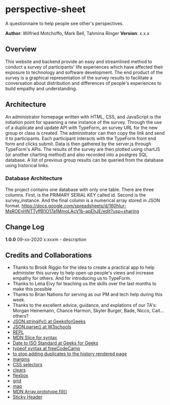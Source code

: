 # perspective-sheet
A questionnaire to help people see other's perspectives.


**Author**: Wilfried Motchoffo, Mark Bell, Tahmina Ringer
**Version**: x.x.x

## Overview
This website and backend provide an easy and streamlined method to conduct a survey of participants' life experiences which have affected their exposure to technology and software development.  The end product of the survey is a graphical representation of the survey results to facilitate a conversation about distribution and differences of people's experiences to build empathy and understanding.


## Architecture
An administrator homepage written with HTML, CSS, and JavaScript is the initiation point for spawning a new instance of the survey.  Through the use of a duplicate and update API with TypeForm, an survey URL for the new group or class is created.  The administrator can then copy the link and send it to participants.  Each participant interacts with the TypeForm front end form and clicks submit.  Data is then gathered by the server.js through TypeForm's APIs.  The results of the survey are then plotted using chartJS (or another charting method) and also recorded into a postgres SQL database.  A list of previous group results can be queried from the database using historical links.

### Database Architecture
The project contains one database with only one table.  There are three columns.  First, is the PRIMARY SERIAL KEY called id.  Second is the survey_instance.  And the final column is a numerical array stored in JSON format.
https://docs.google.com/spreadsheets/d/160hlur-MsROEnHNTTyffB1O17a1MmoLAcV1b-apEhJE/edit?usp=sharing

## Change Log
**1.0.0** 09-xx-2020 x:xxxm - description


## Credits and Collaborations
- Thanks to Brook Riggio for the idea to create a practical app to help administer this survey to help open up people's views and increase empathy for others.  And for introducing us to TypeForm.
- Thanks to Lena Eivy for teaching us the skills over the last months to make this possible
- Thanks to Brian Nations for serving as our PM and tech help during this week.
- Thanks to the excellent advice, guidance, and explations of our TA's:  Morgan Heinemann, Chance Harmon, Skyler Burger, Bade, Nicco, Cait... others?
- [JSON.stringify() at GeeksforGeeks](https://www.geeksforgeeks.org/javascript-convert-an-array-to-json/)
- [JSON.parse() at W3schools](https://www.w3schools.com/js/js_json_parse.asp)
- [REPL](https://repl.it/)
- [MDN Slice for syntax](https://developer.mozilla.org/en-US/docs/Web/JavaScript/Reference/Global_Objects/String/slice)
- [Date to ISO Standard at Geeks for Geeks](https://www.geeksforgeeks.org/javascript-date-toisostring-method/#:~:text=toISOString()%20method%20is%20used,created%20using%20date()%20constructor.)
- [typeof syntax at freeCodeCamp](https://www.freecodecamp.org/news/javascript-data-types-typeof-explained/#:~:text=typeof%20is%20a%20JavaScript%20keyword,a%20variable%20in%20your%20code.)
- [to stop adding duplicates to the history rendered page](https://stackoverflow.com/questions/8217419/how-to-determine-if-javascript-array-contains-an-object-with-an-attribute-that-e)
- [margins](https://www.w3schools.com/cssref/pr_margin.asp)
- [CSS selectors](https://www.w3schools.com/cssref/css_selectors.asp)
- [clears](https://css-tricks.com/snippets/css/clear-fix/)
- [flexbox](https://css-tricks.com/snippets/css/a-guide-to-flexbox/)
- [grid](https://css-tricks.com/snippets/css/complete-guide-grid/)
- [map](https://developer.mozilla.org/en-US/docs/Web/JavaScript/Reference/Global_Objects/Array/map)
- [MDN Array.prototype.fill()](https://developer.mozilla.org/en-US/docs/Web/JavaScript/Reference/Global_Objects/Array/fill)
- [Sticky Header](https://www.w3schools.com/howto/howto_js_sticky_header.asp)
